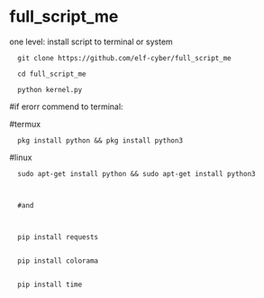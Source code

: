 # full_script_me

one level:
      install script to terminal or system
      
      
      
      
     
      git clone https://github.com/elf-cyber/full_script_me
      
      cd full_script_me
      
      python kernel.py
#if erorr
      commend to terminal:
      
      
 #termux
 
 
      pkg install python && pkg install python3 
      
      
 #linux 
 
 
      sudo apt-get install python && sudo apt-get install python3     
      
      
      
      #and
      
      
      
      pip install requests
      
      
      pip install colorama
      
      
      pip install time
